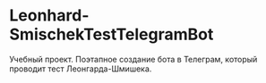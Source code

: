 # Leonhard-SmischekTestTelegramBot
Учебный проект. Поэтапное создание бота в Телеграм, который проводит тест Леонгарда-Шмишека.
